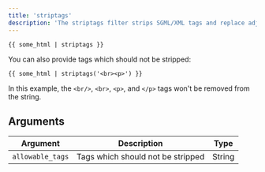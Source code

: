 ```yaml
---
title: 'striptags'
description: 'The striptags filter strips SGML/XML tags and replace adjacent whitespace by one space.'
---
```


```canvas
{{ some_html | striptags }}
```

You can also provide tags which should not be stripped:

```canvas
{{ some_html | striptags('<br><p>') }}
```

In this example, the `<br/>`, `<br>`, `<p>`, and `</p>` tags won't be removed from the string.

## Arguments

Argument         | Description                       | Type
---------------- | --------------------------------- | ------
`allowable_tags` | Tags which should not be stripped | String
